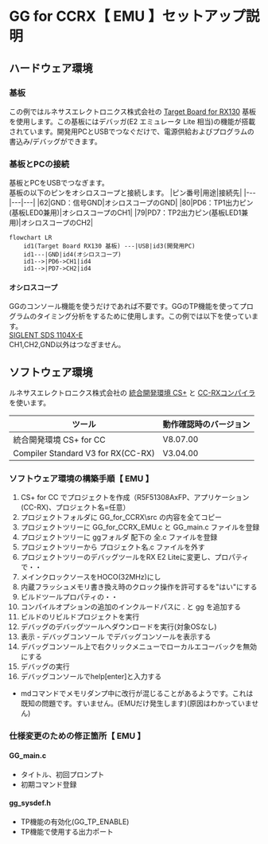 # GG for CCRX【 EMU 】セットアップ説明

## ハードウェア環境

### 基板

この例ではルネサスエレクトロニクス株式会社の [Target Board for RX130](https://www.renesas.com/jp/ja/products/microcontrollers-microprocessors/rx-32-bit-performance-efficiency-mcus/rtk5rx1300c00000br-target-board-rx130) 基板を使用します。この基板にはデバッガ(E2 エミュレータ Lite 相当)の機能が搭載されています。開発用PCとUSBでつなぐだけで、電源供給およびプログラムの書込み/デバッグができます。

### 基板とPCの接続

基板とPCをUSBでつなぎます。  
基板の以下のピンをオシロスコープと接続します。
|ピン番号|用途|接続先|
|---|---|---|
|62|GND：信号GND|オシロスコープのGND|
|80|PD6：TP1出力ピン(基板LED0兼用)|オシロスコープのCH1|
|79|PD7：TP2出力ピン(基板LED1兼用)|オシロスコープのCH2|

```mermaid
flowchart LR
    id1(Target Board RX130 基板) ---|USB|id3(開発用PC)
    id1---|GND|id4(オシロスコープ)
    id1-->|PD6->CH1|id4
    id1-->|PD7->CH2|id4
```

#### オシロスコープ

GGのコンソール機能を使うだけであれば不要です。GGのTP機能を使ってプログラムのタイミング分析をするために使用します。この例では以下を使っています。  
[SIGLENT SDS 1104X-E](https://siglent.jp/sl/sds1000x-e-series/)  
CH1,CH2,GND以外はつなぎません。

## ソフトウェア環境

ルネサスエレクトロニクス株式会社の [統合開発環境 CS+](https://www.renesas.com/jp/ja/software-tool/cs) と [CC-RXコンパイラ](https://www.renesas.com/jp/ja/software-tool/cc-compiler-package-rx-family) を使います。  

|ツール|動作確認時のバージョン|
|---|---|
|統合開発環境 CS+ for CC|V8.07.00|
|Compiler Standard V3 for RX(CC-RX)|V3.04.00|

### ソフトウェア環境の構築手順【 EMU 】

1. CS+ for CC でプロジェクトを作成（R5F51308AxFP、アプリケーション(CC-RX)、プロジェクト名=任意）
2. プロジェクトフォルダに GG_for_CCRX\src の内容を全てコピー
3. プロジェクトツリーに GG_for_CCRX_EMU.c と GG_main.c ファイルを登録
4. プロジェクトツリーに ggフォルダ 配下の 全.c ファイルを登録
5. プロジェクトツリーから プロジェクト名.c ファイルを外す
6. プロジェクトツリーのデバッグツールをRX E2 Liteに変更し、プロパティで・・
7. メインクロックソースをHOCO(32MHz)にし
8. 内蔵フラッシュメモリ書き換え時のクロック操作を許可するを"はい"にする
9. ビルドツールプロパティの・・
10. コンパイルオプションの追加のインクルードパスに . と gg を追加する
11. ビルドのリビルドプロジェクトを実行
12. デバッグのデバッグツールへダウンロードを実行(対象OSなし)
13. 表示 - デバッグコンソール でデバッグコンソールを表示する
14. デバッグコンソール上で右クリックメニューでローカルエコーバックを無効にする
15. デバッグの実行
16. デバッグコンソールでhelp[enter]と入力する

* mdコマンドでメモリダンプ中に改行が混じることがあるようです。これは既知の問題です。すいません。(EMUだけ発生します)(原因はわかっていません)

### 仕様変更のための修正箇所【 EMU 】

#### GG_main.c

* タイトル、初回プロンプト
* 初期コマンド登録

#### gg_sysdef.h

* TP機能の有効化(GG_TP_ENABLE)
* TP機能で使用する出力ポート
